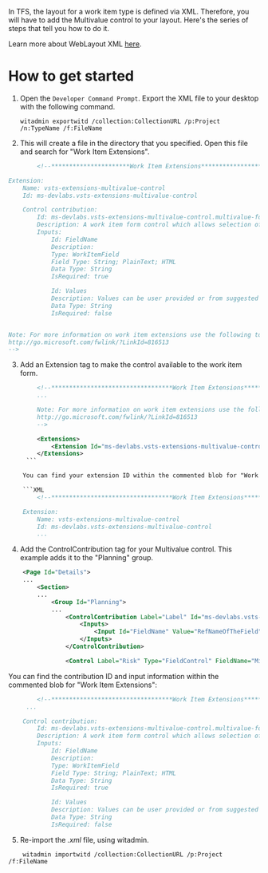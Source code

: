 In TFS, the layout for a work item type is defined via XML. Therefore, you will have to add the Multivalue control to your layout. Here's the series of steps that tell you how to do it.
 
Learn more about WebLayout XML [here](https://www.visualstudio.com/docs/work/reference/weblayout-xml-elements).

# How to get started
1.  Open the `Developer Command Prompt`.  Export the XML file to your desktop with the following command.
    ```
    witadmin exportwitd /collection:CollectionURL /p:Project /n:TypeName /f:FileName
    ```

2. This will create a file in the directory that you specified.  Open this file and search for "Work Item Extensions".

```xml
        <!--**********************Work Item Extensions**********************

Extension:
	Name: vsts-extensions-multivalue-control
	Id: ms-devlabs.vsts-extensions-multivalue-control

	Control contribution:
		Id: ms-devlabs.vsts-extensions-multivalue-control.multivalue-form-control
		Description: A work item form control which allows selection of multiple values.
		Inputs:
			Id: FieldName
			Description: 
			Type: WorkItemField
			Field Type: String; PlainText; HTML
			Data Type: String
			IsRequired: true

			Id: Values
			Description: Values can be user provided or from suggested values of the backing field
			Data Type: String
			IsRequired: false


Note: For more information on work item extensions use the following topic:
http://go.microsoft.com/fwlink/?LinkId=816513
-->
```

3. Add an Extension tag to make the control available to the work item form. 

```xml
        <!--**********************************Work Item Extensions***************************
        ...

        Note: For more information on work item extensions use the following topic:
        http://go.microsoft.com/fwlink/?LinkId=816513
        -->

        <Extensions>
            <Extension Id="ms-devlabs.vsts-extensions-multivalue-control" />
        </Extensions>
     ```

    You can find your extension ID within the commented blob for "Work Item Extensions": 

    ```XML
        <!--**********************************Work Item Extensions***************************

    Extension:
        Name: vsts-extensions-multivalue-control
        Id: ms-devlabs.vsts-extensions-multivalue-control
        ...
```

4. Add the ControlContribution tag for your Multivalue control. This example adds it to the "Planning" group.

```xml
    <Page Id="Details">
    ...
        <Section>
        ...
            <Group Id="Planning">
            ...
                <ControlContribution Label="Label" Id="ms-devlabs.vsts-extensions-multivalue-control.multivalue-form-control">
                    <Inputs>
                        <Input Id="FieldName" Value="RefNameOfTheField" />
                    </Inputs>
                </ControlContribution>

                <Control Label="Risk" Type="FieldControl" FieldName="Microsoft.VSTS.Common.Risk" />
```

You can find the contribution ID and input information within the commented blob for "Work Item Extensions": 

```XML
        <!--**********************************Work Item Extensions***************************
     ...

	Control contribution:
		Id: ms-devlabs.vsts-extensions-multivalue-control.multivalue-form-control
		Description: A work item form control which allows selection of multiple values.
		Inputs:
			Id: FieldName
			Description: 
			Type: WorkItemField
			Field Type: String; PlainText; HTML
			Data Type: String
			IsRequired: true

			Id: Values
			Description: Values can be user provided or from suggested values of the backing field
			Data Type: String
			IsRequired: false
```

5. Re-import the *.xml* file, using witadmin. 
```
    witadmin importwitd /collection:CollectionURL /p:Project /f:FileName
``` 

